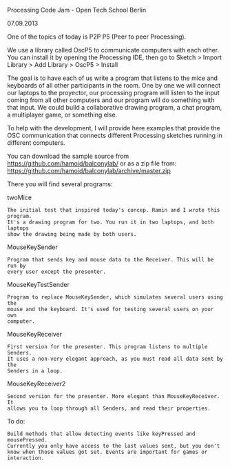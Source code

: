 Processing Code Jam - Open Tech School Berlin

07.09.2013

One of the topics of today is P2P P5 (Peer to peer Processing).

We use a library called OscP5 to communicate computers with each other.
You can install it by opening the Processing IDE, then go to
Sketch > Import Library > Add Library > OscP5 > Install

The goal is to have each of us write a program that listens to the mice
and keyboards of all other participants in the room. One by one we will
connect our laptops to the proyector, our processing program will 
listen to the input coming from all other computers and our program will
do something with that input. We could build a collaborative drawing program,
a chat program, a multiplayer game, or something else.

To help with the development, I will provide here examples that provide the
OSC communication that connects different Processing sketches running in
different computers.

You can download the sample source from
https://github.com/hamoid/balconylab/
or as a zip file from:
https://github.com/hamoid/balconylab/archive/master.zip

There you will find several programs:

twoMice

    The initial test that inspired today's concep. Ramin and I wrote this program.
    It's a drawing program for two. You run it in two laptops, and both laptops
    show the drawing being made by both users.

MouseKeySender

    Program that sends key and mouse data to the Receiver. This will be run by
    every user except the presenter.

MouseKeyTestSender

    Program to replace MouseKeySender, which simulates several users using the
    mouse and the keyboard. It's used for testing several users on your own
    computer.

MouseKeyReceiver

    First version for the presenter. This program listens to multiple Senders. 
    It uses a non-very elegant approach, as you must read all data sent by the
    Senders in a loop.

MouseKeyReceiver2

    Second version for the presenter. More elegant than MouseKeyReceiver. It
    allows you to loop through all Senders, and read their properties.

To do:

    Build methods that allow detecting events like keyPressed and mousePressed.
    Currently you only have access to the last values sent, but you don't
    know when those values got set. Events are important for games or interaction.


